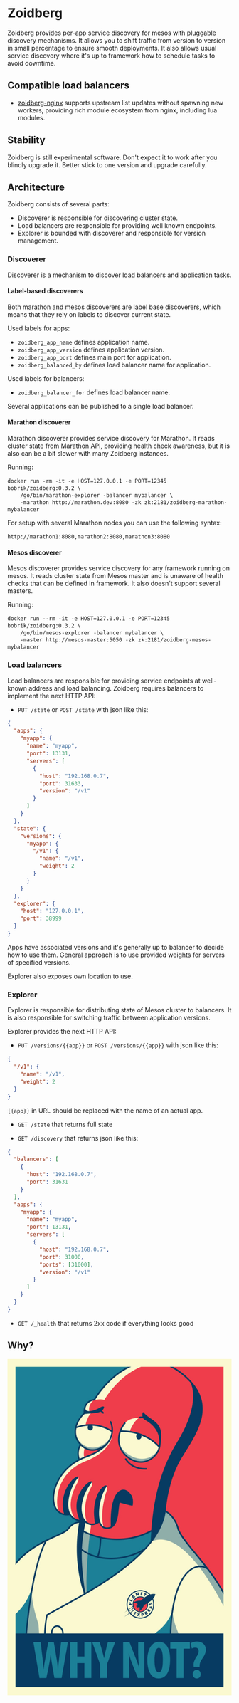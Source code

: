 # Zoidberg

Zoidberg provides per-app service discovery for mesos with pluggable
discovery mechanisms. It allows you to shift traffic from version
to version in small percentage to ensure smooth deployments. It also
allows usual service discovery where it's up to framework how to
schedule tasks to avoid downtime.

## Compatible load balancers

* [zoidberg-nginx](https://github.com/bobrik/zoidberg-nginx)
supports upstream list updates without spawning new workers,
providing rich module ecosystem from nginx, including lua modules.

## Stability

Zoidberg is still experimental software. Don't expect it to work after
you blindly upgrade it. Better stick to one version and upgrade carefully.

## Architecture

Zoidberg consists of several parts:

* Discoverer is responsible for discovering cluster state.
* Load balancers are responsible for providing well known endpoints.
* Explorer is bounded with discoverer and responsible for version management.

### Discoverer

Discoverer is a mechanism to discover load balancers and application tasks.

#### Label-based discoverers

Both marathon and mesos discoverers are label base discoverers, which means
that they rely on labels to discover current state.

Used labels for apps:

* `zoidberg_app_name` defines application name.
* `zoidberg_app_version` defines application version.
* `zoidberg_app_port` defines main port for application.
* `zoidberg_balanced_by` defines load balancer name for application.

Used labels for balancers:

* `zoidberg_balancer_for` defines load balancer name.

Several applications can be published to a single load balancer.

#### Marathon discoverer

Marathon discoverer provides service discovery for Marathon.
It reads cluster state from Marathon API, providing health check
awareness, but it is also can be a bit slower with many Zoidberg instances.

Running:

```
docker run -rm -it -e HOST=127.0.0.1 -e PORT=12345 bobrik/zoidberg:0.3.2 \
    /go/bin/marathon-explorer -balancer mybalancer \
    -marathon http://marathon.dev:8080 -zk zk:2181/zoidberg-marathon-mybalancer
```

For setup with several Marathon nodes you can use the following syntax:

```
http://marathon1:8080,marathon2:8080,marathon3:8080
```

#### Mesos discoverer

Mesos discoverer provides service discovery for any framework running on mesos.
It reads cluster state from Mesos master and is unaware of health checks
that can be defined in framework. It also doesn't support several masters.

Running:

```
docker run --rm -it -e HOST=127.0.0.1 -e PORT=12345 bobrik/zoidberg:0.3.2 \
    /go/bin/mesos-explorer -balancer mybalancer \
    -master http://mesos-master:5050 -zk zk:2181/zoidberg-mesos-mybalancer
```

### Load balancers

Load balancers are responsible for providing service endpoints at well-known
address and load balancing. Zoidberg requires balancers to implement
the next HTTP API:

* `PUT /state` or `POST /state` with json like this:

```json
{
  "apps": {
    "myapp": {
      "name": "myapp",
      "port": 13131,
      "servers": [
        {
          "host": "192.168.0.7",
          "port": 31633,
          "version": "/v1"
        }
      ]
    }
  },
  "state": {
    "versions": {
      "myapp": {
        "/v1": {
          "name": "/v1",
          "weight": 2
        }
      }
    }
  },
  "explorer": {
    "host": "127.0.0.1",
    "port": 38999
  }
}
```

Apps have associated versions and it's generally up to balancer to decide
how to use them. General approach is to use provided weights for servers
of specified versions.

Explorer also exposes own location to use.

### Explorer

Explorer is responsible for distributing state of Mesos cluster to balancers.
It is also responsible for switching traffic between application versions.

Explorer provides the next HTTP API:

* `PUT /versions/{{app}}` or `POST /versions/{{app}}` with json like this:

```json
{
  "/v1": {
    "name": "/v1",
    "weight": 2
  }
}
```

`{{app}}` in URL should be replaced with the name of an actual app.

* `GET /state` that returns full state

* `GET /discovery` that returns json like this:

```json
{
  "balancers": [
    {
      "host": "192.168.0.7",
      "port": 31631
    }
  ],
  "apps": {
    "myapp": {
      "name": "myapp",
      "port": 13131,
      "servers": [
        {
          "host": "192.168.0.7",
          "port": 31000,
          "ports": [31000],
          "version": "/v1"
        }
      ]
    }
  }
}
```

* `GET /_health` that returns 2xx code if everything looks good

## Why?

![zoidberg](zoidberg.jpg)
